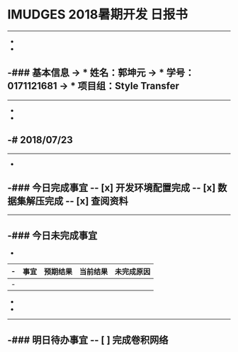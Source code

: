 # IMUDGES 2018暑期开发 日报书
--------
-
-
-### 基本信息
-> * 姓名：郭坤元
-> * 学号：0171121681
-> * 项目组：Style Transfer
-
--------
-
-
-# 2018/07/23
-
--------
-
-### 今日完成事宜
-- [x]  开发环境配置完成
-- [x]  数据集解压完成
-- [x]  查阅资料
-
------
-### 今日未完成事宜
-
-
-| 事宜     |预期结果| 当前结果  | 未完成原因   | 
-| --------   | -----:  | -----:  | :----:  |
-|    |   |   |   |
-
-
-------
-### 明日待办事宜
-- [ ] 完成卷积网络
--------

